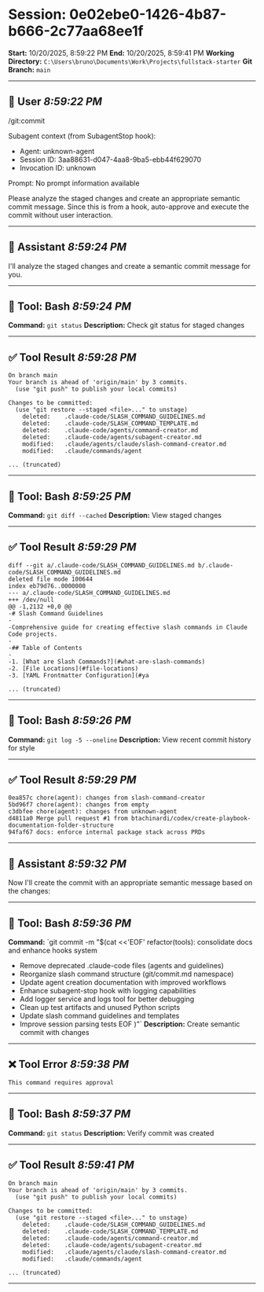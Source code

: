 # Session: 0e02ebe0-1426-4b87-b666-2c77aa68ee1f

**Start:** 10/20/2025, 8:59:22 PM
**End:** 10/20/2025, 8:59:41 PM
**Working Directory:** `C:\Users\bruno\Documents\Work\Projects\fullstack-starter`
**Git Branch:** `main`

---

## 👤 User _8:59:22 PM_

/git:commit

Subagent context (from SubagentStop hook):
- Agent: unknown-agent
- Session ID: 3aa88631-d047-4aa8-9ba5-ebb44f629070
- Invocation ID: unknown

Prompt:
No prompt information available

Please analyze the staged changes and create an appropriate semantic commit message.
Since this is from a hook, auto-approve and execute the commit without user interaction.

---

## 🤖 Assistant _8:59:24 PM_

I'll analyze the staged changes and create a semantic commit message for you.

---

## 🔧 Tool: Bash _8:59:24 PM_

**Command:** `git status`
**Description:** Check git status for staged changes

---

## ✅ Tool Result _8:59:28 PM_

```
On branch main
Your branch is ahead of 'origin/main' by 3 commits.
  (use "git push" to publish your local commits)

Changes to be committed:
  (use "git restore --staged <file>..." to unstage)
	deleted:    .claude-code/SLASH_COMMAND_GUIDELINES.md
	deleted:    .claude-code/SLASH_COMMAND_TEMPLATE.md
	deleted:    .claude-code/agents/command-creator.md
	deleted:    .claude-code/agents/subagent-creator.md
	modified:   .claude/agents/claude/slash-command-creator.md
	modified:   .claude/commands/agent

... (truncated)
```

---

## 🔧 Tool: Bash _8:59:25 PM_

**Command:** `git diff --cached`
**Description:** View staged changes

---

## ✅ Tool Result _8:59:29 PM_

```
diff --git a/.claude-code/SLASH_COMMAND_GUIDELINES.md b/.claude-code/SLASH_COMMAND_GUIDELINES.md
deleted file mode 100644
index eb79d76..0000000
--- a/.claude-code/SLASH_COMMAND_GUIDELINES.md
+++ /dev/null
@@ -1,2132 +0,0 @@
-# Slash Command Guidelines
-
-Comprehensive guide for creating effective slash commands in Claude Code projects.
-
-## Table of Contents
-
-1. [What are Slash Commands?](#what-are-slash-commands)
-2. [File Locations](#file-locations)
-3. [YAML Frontmatter Configuration](#ya

... (truncated)
```

---

## 🔧 Tool: Bash _8:59:26 PM_

**Command:** `git log -5 --oneline`
**Description:** View recent commit history for style

---

## ✅ Tool Result _8:59:29 PM_

```
0ea857c chore(agent): changes from slash-command-creator
5bd96f7 chore(agent): changes from empty
c3dbfee chore(agent): changes from unknown-agent
d4811a0 Merge pull request #1 from btachinardi/codex/create-playbook-documentation-folder-structure
94faf67 docs: enforce internal package stack across PRDs
```

---

## 🤖 Assistant _8:59:32 PM_

Now I'll create the commit with an appropriate semantic message based on the changes:

---

## 🔧 Tool: Bash _8:59:36 PM_

**Command:** `git commit -m "$(cat <<'EOF'
refactor(tools): consolidate docs and enhance hooks system

- Remove deprecated .claude-code files (agents and guidelines)
- Reorganize slash command structure (git/commit.md namespace)
- Update agent creation documentation with improved workflows
- Enhance subagent-stop hook with logging capabilities
- Add logger service and logs tool for better debugging
- Clean up test artifacts and unused Python scripts
- Update slash command guidelines and templates
- Improve session parsing tests
EOF
)"`
**Description:** Create semantic commit with changes

---

## ❌ Tool Error _8:59:38 PM_

```
This command requires approval
```

---

## 🔧 Tool: Bash _8:59:37 PM_

**Command:** `git status`
**Description:** Verify commit was created

---

## ✅ Tool Result _8:59:41 PM_

```
On branch main
Your branch is ahead of 'origin/main' by 3 commits.
  (use "git push" to publish your local commits)

Changes to be committed:
  (use "git restore --staged <file>..." to unstage)
	deleted:    .claude-code/SLASH_COMMAND_GUIDELINES.md
	deleted:    .claude-code/SLASH_COMMAND_TEMPLATE.md
	deleted:    .claude-code/agents/command-creator.md
	deleted:    .claude-code/agents/subagent-creator.md
	modified:   .claude/agents/claude/slash-command-creator.md
	modified:   .claude/commands/agent

... (truncated)
```

---

